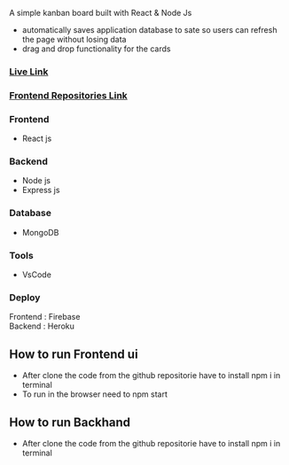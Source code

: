 A simple kanban board built with React & Node Js

- automatically saves application database to sate so users can refresh the page without losing data
- drag and drop functionality for the cards

### [Live Link](https://karbon-board-task.web.app/)

### [Frontend Repositories Link](https://github.com/Mainul163/karbon-board-task)

### Frontend

- React js


### Backend

- Node js
- Express js

### Database 

- MongoDB

### Tools

- VsCode

### Deploy

Frontend : Firebase </br>
Backend  : Heroku


## How to run Frontend ui

- After clone the code from the github repositorie have to install npm i in terminal
- To run in the browser need to npm start

## How to run Backhand 

- After clone the code from the github repositorie have to install npm i in terminal


